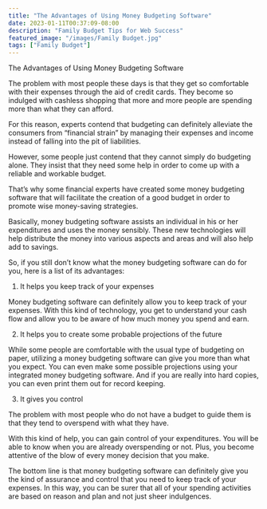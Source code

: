 ```yaml
---
title: "The Advantages of Using Money Budgeting Software"
date: 2023-01-11T00:37:09-08:00
description: "Family Budget Tips for Web Success"
featured_image: "/images/Family Budget.jpg"
tags: ["Family Budget"]
---
```


The Advantages of Using Money Budgeting Software

The problem with most people these days is that they get so comfortable with their expenses through the aid of credit cards. They become so indulged with cashless shopping that more and more people are spending more than what they can afford.

For this reason, experts contend that budgeting can definitely alleviate the consumers from “financial strain” by managing their expenses and income instead of falling into the pit of liabilities.

However, some people just contend that they cannot simply do budgeting alone. They insist that they need some help in order to come up with a reliable and workable budget.

That’s why some financial experts have created some money budgeting software that will facilitate the creation of a good budget in order to promote wise money-saving strategies.

Basically, money budgeting software assists an individual in his or her expenditures and uses the money sensibly. These new technologies will help distribute the money into various aspects and areas and will also help add to savings.

So, if you still don’t know what the money budgeting software can do for you, here is a list of its advantages:

1. It helps you keep track of your expenses

Money budgeting software can definitely allow you to keep track of your expenses. With this kind of technology, you get to understand your cash flow and allow you to be aware of how much money you spend and earn.

2. It helps you to create some probable projections of the future

While some people are comfortable with the usual type of budgeting on paper, utilizing a money budgeting software can give you more than what you expect.  You can even make some possible projections using your integrated money budgeting software. And if you are really into hard copies, you can even print them out for record keeping.

3. It gives you control

The problem with most people who do not have a budget to guide them is that they tend to overspend with what they have. 

With this kind of help, you can gain control of your expenditures. You will be able to know when you are already overspending or not. Plus, you become attentive of the blow of every money decision that you make.

The bottom line is that money budgeting software can definitely give you the kind of assurance and control that you need to keep track of your expenses. In this way, you can be surer that all of your spending activities are based on reason and plan and not just sheer indulgences.

